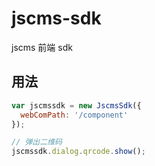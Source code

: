 # jscms-sdk

jscms 前端 sdk

## 用法

```javascript
var jscmssdk = new JscmsSdk({
  webComPath: '/component'
});

// 弹出二维码
jscmssdk.dialog.qrcode.show();

```
